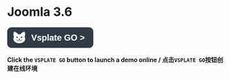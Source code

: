 # Joomla 3.6

<a href="https://www.vsplate.com/?docker-compose=https://github.com/vsplate/dcenvs/joomla/3.6"><img alt="VSPLATE GO" src="https://raw.githubusercontent.com/vsplate/images/master/vsgo_btn.png" width="200px"></a>

**Click the `VSPLATE GO` button to launch a demo online / 点击`VSPLATE GO`按钮创建在线环境**